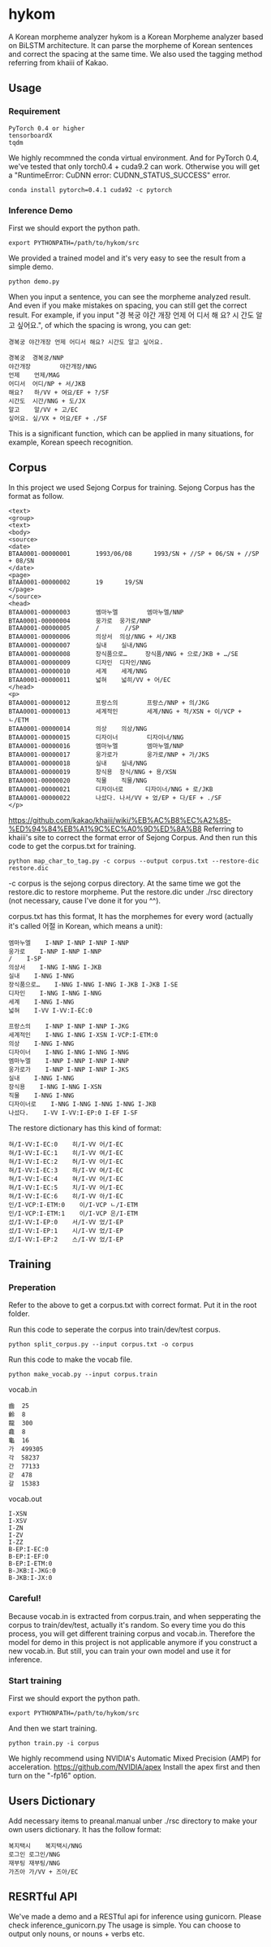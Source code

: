 # hykom
A Korean morpheme analyzer
hykom is a Korean Morpheme analyzer based on BiLSTM architecture. It can parse the morpheme of Korean sentences and correct the spacing at the same time. We also used the tagging method referring from khaiii of Kakao.
## Usage
### Requirement
```
PyTorch 0.4 or higher
tensorboardX
tqdm
```
We highly recommned the conda virtual environment. And for PyTorch 0.4, we've tested that only torch0.4 + cuda9.2 can work. Otherwise you will get a "RuntimeError: CuDNN error: CUDNN_STATUS_SUCCESS" error.
```
conda install pytorch=0.4.1 cuda92 -c pytorch
```
### Inference Demo
First we should export the python path.
```
export PYTHONPATH=/path/to/hykom/src
```
We provided a trained model and it's very easy to see the result from a simple demo.
```
python demo.py
```
When you input a sentence, you can see the morpheme analyzed result. And even if you make mistakes on spacing,
you can still get the correct result. For example, if you input "경 복궁 야간 개장 언제 어 디서 해 요? 시 간도 알고 싶어요.",
of which the spacing is wrong, you can get:
```
경복궁 야간개장 언제 어디서 해요? 시간도 알고 싶어요.

경복궁  경복궁/NNP
야간개장        야간개장/NNG
언제    언제/MAG
어디서  어디/NP + 서/JKB
해요?   하/VV + 여요/EF + ?/SF
시간도  시간/NNG + 도/JX
알고    알/VV + 고/EC
싶어요. 싶/VX + 어요/EF + ./SF
```
This is a significant function, which can be applied in many situations, for example, Korean speech recognition.
## Corpus
In this project we used Sejong Corpus for training. Sejong Corpus has the format as follow.
```
<text>
<group>
<text>
<body>
<source>
<date>
BTAA0001-00000001       1993/06/08      1993/SN + //SP + 06/SN + //SP + 08/SN
</date>
<page>
BTAA0001-00000002       19      19/SN
</page>
</source>
<head>
BTAA0001-00000003       엠마누엘        엠마누엘/NNP
BTAA0001-00000004       웅가로  웅가로/NNP
BTAA0001-00000005       /       //SP
BTAA0001-00000006       의상서  의상/NNG + 서/JKB
BTAA0001-00000007       실내    실내/NNG
BTAA0001-00000008       장식품으로…     장식품/NNG + 으로/JKB + …/SE
BTAA0001-00000009       디자인  디자인/NNG
BTAA0001-00000010       세계    세계/NNG
BTAA0001-00000011       넓혀    넓히/VV + 어/EC
</head>
<p>
BTAA0001-00000012       프랑스의        프랑스/NNP + 의/JKG
BTAA0001-00000013       세계적인        세계/NNG + 적/XSN + 이/VCP + ㄴ/ETM
BTAA0001-00000014       의상    의상/NNG
BTAA0001-00000015       디자이너        디자이너/NNG
BTAA0001-00000016       엠마누엘        엠마누엘/NNP
BTAA0001-00000017       웅가로가        웅가로/NNP + 가/JKS
BTAA0001-00000018       실내    실내/NNG
BTAA0001-00000019       장식용  장식/NNG + 용/XSN
BTAA0001-00000020       직물    직물/NNG
BTAA0001-00000021       디자이너로      디자이너/NNG + 로/JKB
BTAA0001-00000022       나섰다. 나서/VV + 었/EP + 다/EF + ./SF
</p>
```
https://github.com/kakao/khaiii/wiki/%EB%AC%B8%EC%A2%85-%ED%94%84%EB%A1%9C%EC%A0%9D%ED%8A%B8
Referring to khaiii's site to correct the format error of Sejong Corpus. 
And then run this code to get the corpus.txt for training. 
```
python map_char_to_tag.py -c corpus --output corpus.txt --restore-dic restore.dic
```
-c corpus is the sejong corpus directory. At the same time we got the restore.dic to restore morpheme. 
Put the restore.dic under ./rsc directory (not necessary, cause I've done it for you ^^).

corpus.txt has this format, It has the morphemes for every word (actually it's called 어절 in Korean, 
which means a unit):
```
엠마누엘    I-NNP I-NNP I-NNP I-NNP
웅가로    I-NNP I-NNP I-NNP
/    I-SP
의상서    I-NNG I-NNG I-JKB
실내    I-NNG I-NNG
장식품으로…    I-NNG I-NNG I-NNG I-JKB I-JKB I-SE
디자인    I-NNG I-NNG I-NNG
세계    I-NNG I-NNG
넓혀    I-VV I-VV:I-EC:0

프랑스의    I-NNP I-NNP I-NNP I-JKG
세계적인    I-NNG I-NNG I-XSN I-VCP:I-ETM:0
의상    I-NNG I-NNG
디자이너    I-NNG I-NNG I-NNG I-NNG
엠마누엘    I-NNP I-NNP I-NNP I-NNP
웅가로가    I-NNP I-NNP I-NNP I-JKS
실내    I-NNG I-NNG
장식용    I-NNG I-NNG I-XSN
직물    I-NNG I-NNG
디자이너로    I-NNG I-NNG I-NNG I-NNG I-JKB
나섰다.    I-VV I-VV:I-EP:0 I-EF I-SF
```
The restore dictionary has this kind of format:
```
혀/I-VV:I-EC:0    히/I-VV 어/I-EC
혀/I-VV:I-EC:1    히/I-VV 여/I-EC
혀/I-VV:I-EC:2    허/I-VV 어/I-EC
혀/I-VV:I-EC:3    하/I-VV 여/I-EC
혀/I-VV:I-EC:4    혀/I-VV 어/I-EC
혀/I-VV:I-EC:5    치/I-VV 어/I-EC
혀/I-VV:I-EC:6    히/I-VV 아/I-EC
인/I-VCP:I-ETM:0    이/I-VCP ㄴ/I-ETM
인/I-VCP:I-ETM:1    이/I-VCP 은/I-ETM
섰/I-VV:I-EP:0    서/I-VV 었/I-EP
섰/I-VV:I-EP:1    시/I-VV 었/I-EP
섰/I-VV:I-EP:2    스/I-VV 었/I-EP
```

## Training
### Preperation
Refer to the above to get a corpus.txt with correct format. Put it in the root folder.

Run this code to seperate the corpus into train/dev/test corpus.
```
python split_corpus.py --input corpus.txt -o corpus
```
Run this code to make the vocab file.
```
python make_vocab.py --input corpus.train
```
vocab.in
```
齒  25
齡  8
龍  300
龕  8
龜  16
가  499305
각  58237
간  77133
갇  478
갈  15383
```
vocab.out
```
I-XSN
I-XSV
I-ZN
I-ZV
I-ZZ
B-EP:I-EC:0
B-EP:I-EF:0
B-EP:I-ETM:0
B-JKB:I-JKG:0
B-JKB:I-JX:0
```
### Careful!
Because vocab.in is extracted from corpus.train, and when sepperating the corpus to train/dev/test,
actually it's random. So every time you do this process, you will get different training corpus and vocab.in.
Therefore the model for demo in this project is not applicable anymore if you construct a new vocab.in. 
But still, you can train your own model and use it for inference.
### Start training
First we should export the python path.
```
export PYTHONPATH=/path/to/hykom/src
```
And then we start training.
```
python train.py -i corpus
```
We highly recommend using NVIDIA's Automatic Mixed Precision (AMP) for acceleration.
https://github.com/NVIDIA/apex
Install the apex first and then turn on the "-fp16" option.
## Users Dictionary
Add necessary items to preanal.manual unber ./rsc directory to make your own users dictionary.
It has the follow format:
```
복지택시	복지택시/NNG
로그인	로그인/NNG
재부팅	재부팅/NNG
가즈아	가/VV + 즈아/EC
```
## RESRTful API
We've made a demo and a RESTful api for inference using gunicorn. Please check inference_gunicorn.py
The usage is simple. You can choose to output only nouns, or nouns + verbs etc.
